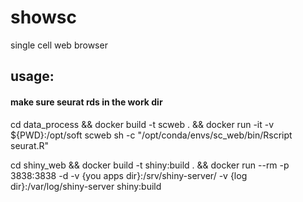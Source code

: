 # showsc
single cell web browser
## usage:

#### make sure seurat rds in the work dir 

cd data_process && docker build -t scweb . && docker run -it  -v ${PWD}:/opt/soft scweb sh -c "/opt/conda/envs/sc_web/bin/Rscript seurat.R" 

cd shiny_web && docker build -t shiny:build . && docker run --rm -p 3838:3838 -d  -v {you apps dir}:/srv/shiny-server/  -v {log dir}:/var/log/shiny-server shiny:build
